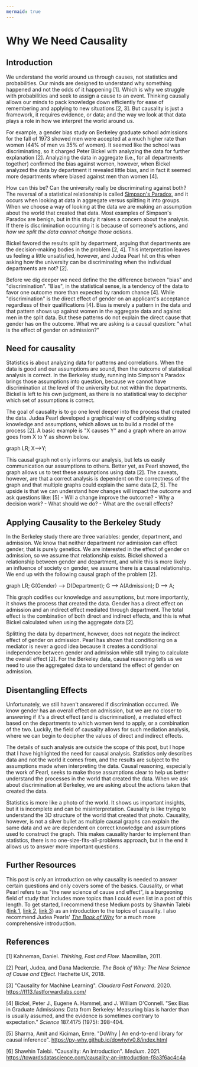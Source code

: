 ```yaml
---
mermaid: true
---
```


# Why We Need Causality
## Introduction
We understand the world around us through causes, not statistics and probabilities. Our minds are designed to understand why something happened and not the odds of it happening [1]. Which is why we struggle with probabilities and seek to assign a cause to an event. Thinking causally allows our minds to pack knowledge down efficiently for ease of remembering and applying to new situations [2, 3]. But causality is just a framework, it requires evidence, or data; and the way we look at that data plays a role in how we interpret the world around us.

For example, a gender bias study on Berkeley graduate school admissions for the fall of 1973 showed men were accepted at a much higher rate than women (44% of men vs 35% of women). It seemed like the school was discriminating, so it charged Peter Bickel with analyzing the data for further explanation [2]. Analyzing the data in aggregate (i.e., for all departments together) confirmed the bias against women, however, when Bickel analyzed the data by department it revealed little bias, and in fact it seemed more departments where biased against men than women [4].

How can this be? Can the university really be discriminating against both? The reversal of a statistical relationship is called [Simpson's Paradox](https://en.wikipedia.org/wiki/Simpson%27s_paradox), and it occurs when looking at data in aggregate versus splitting it into groups. When we choose a way of looking at the data we are making an assumption about the world that created that data. Most examples of Simpson's Paradox are benign, but in this study it raises a concern about the analysis. If there is discrimination occurring it is because of someone's actions, and *how we split the data cannot change those actions*.

Bickel favored the results split by department, arguing that departments are the decision-making bodies in the problem [2, 4]. This interpretation leaves us feeling a little unsatisfied, however, and Judea Pearl hit on this when asking how the university can be discriminating when the individual departments are not? [2]. 

Before we dig deeper we need define the the difference between "bias" and "discrimination". "Bias", in the statistical sense, is a tendency of the data to favor one outcome more than expected by random chance [4]. While "discrimination" is the direct effect of gender on an applicant's acceptance regardless of their qualifications [4]. Bias is merely a pattern in the data and that pattern shows up against women in the aggregate data and against men in the split data. But these patterns do not explain the direct cause that gender has on the outcome. What we are asking is a causal question: "what is the effect of gender on admission?"

## Need for causality
Statistics is about analyzing data for patterns and correlations. When the data is good and our assumptions are sound, then the outcome of statistical analysis is correct. In the Berkeley study, running into Simpson's Paradox brings those assumptions into question, because we cannot have discrimination at the level of the university but not within the departments. Bickel is left to his own judgment, as there is no statistical way to decipher which set of assumptions is correct.

The goal of causality is to go one level deeper into the process that created the data. Judea Pearl developed a graphical way of codifying existing knowledge and assumptions, which allows us to build a model of the process [2]. A basic example is "X causes Y" and a graph where an arrow goes from X to Y as shown below.

<div class="mermaid">
graph LR;
	X-->Y;
</div>

This causal graph not only informs our analysis, but lets us easily communication our assumptions to others. Better yet, as Pearl showed, the graph allows us to test these assumptions using data [2]. The caveats, however, are that a correct analysis is dependent on the correctness of the graph and that multiple graphs could explain the same data [2, 5]. The upside is that we can understand how changes will impact the outcome and ask questions like: [5]
		- Will a change improve the outcome?
		- Why a decision work?
		- What should we do?
		- What are the overall effects?

## Applying Causality to the Berkeley Study
 In the Berkeley study there are three variables: gender, department, and admission. We know that neither department nor admission can effect gender, that is purely genetics. We are interested in the effect of gender on admission, so we assume that relationship exists. Bickel showed a relationship between gender and department, and while this is more likely an influence of society on gender, we assume there is a causal relationship. We end up with the following causal graph of the problem [2].

<div class="mermaid">
graph LR;
	G(Gender) --> D(Department);
	G --> A(Admission);
	D --> A;
</div>

This graph codifies our knowledge and assumptions, but more importantly, it shows the process that created the data. Gender has a direct effect on admission and an indirect effect mediated through department. The total effect is the combination of both direct and indirect effects, and this is what Bickel calculated when using the aggregate data [2]. 

Splitting the data by department, however, does not negate the indirect effect of gender on admission. Pearl has shown that conditioning on a mediator is never a good idea because it creates a conditional independence between gender and admission while still trying to calculate the overall effect [2]. For the Berkeley data, causal reasoning tells us we need to use the aggregated data to understand the effect of gender on admission.

## Disentangling Effects
Unfortunately, we still haven't answered if discrimination occurred. We know gender has an overall effect on admission, but we are no closer to answering if it's a direct effect (and is discrimination), a mediated effect based on the departments to which women tend to apply, or a combination of the two. Luckily, the field of causality allows for such mediation analysis, where we can begin to decipher the values of direct and indirect effects.

The details of such analysis are outside the scope of this post, but I hope that I have highlighted the need for causal analysis. Statistics only describes data and not the world it comes from, and the results are subject to the assumptions made when interpreting the data. Causal reasoning, especially the work of Pearl, seeks to make those assumptions clear to help us better understand the processes in the world that created the data. When we ask about discrimination at Berkeley, we are asking about the actions taken that created the data.

Statistics is more like a photo of the world. It shows us important insights, but it is incomplete and can be misinterpretation. Causality is like trying to understand the 3D structure of the world that created that photo. Causality, however, is not a silver bullet as multiple causal graphs can explain the same data and we are dependent on correct knowledge and assumptions used to construct the graph. This makes causality harder to implement than statistics, there is no one-size-fits-all-problems approach, but in the end it allows us to answer more important questions.

## Further Resources
This post is only an introduction on why causality is needed to answer certain questions and only covers some of the basics. Causality, or what Pearl refers to as "the new science of cause and effect", is a burgeoning field of study that includes more topics than I could even list in a post of this length. To get started, I recommend these Medium posts by Shawhin Talebi ([link 1](https://towardsdatascience.com/causality-an-introduction-f8a3f6ac4c4a), [link 2](https://towardsdatascience.com/causal-inference-962ae97cefda), [link 3](https://towardsdatascience.com/causal-discovery-6858f9af6dcb)) as an introduction to the topics of causality. I also recommend Judea Pearls' [*The Book of Why*](https://www.basicbooks.com/titles/judea-pearl/the-book-of-why/9780465097616/) for a much more comprehensive introduction.

## References
[1] Kahneman, Daniel. _Thinking, Fast and Flow_. Macmillan, 2011.

[2] Pearl, Judea, and Dana Mackenzie. _The Book of Why: The New Science of Cause and Effect_. Hachette UK, 2018.

[3] "Causality for Machine Learning". _Cloudera Fast Forward_. 2020. https://ff13.fastforwardlabs.com/

[4] Bickel, Peter J., Eugene A. Hammel, and J. William O'Connell. "Sex Bias in Graduate Admissions: Data from Berkeley: Measuring bias is harder than is usually assumed, and the evidence is sometimes contrary to expectation." _Science_ 187.4175 (1975): 398-404.

[5] Sharma, Amit and Kiciman, Emre. "DoWhy | An end-to-end library for causal inference". https://py-why.github.io/dowhy/v0.8/index.html

[6] Shawhin Talebi. "Causality: An Introduction". _Medium_. 2021. https://towardsdatascience.com/causality-an-introduction-f8a3f6ac4c4a

